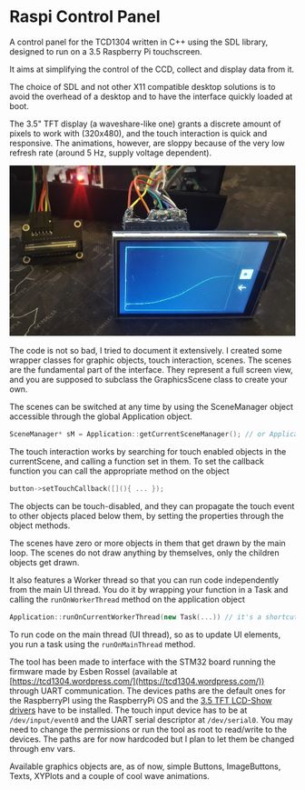 # Raspi Control Panel

A control panel for the TCD1304 written in C++ using the SDL library, designed to run on a 3.5 Raspberry Pi touchscreen.

It aims at simplifying the control of the CCD, collect and display data from it.

The choice of SDL and not other X11 compatible desktop solutions is to avoid the overhead of a desktop and to have the interface quickly loaded at boot.

The 3.5" TFT display (a waveshare-like one) grants a discrete amount of pixels to work with (320x480), and the touch interaction is quick and responsive.
The animations, however, are sloppy because of the very low refresh rate (around 5 Hz, supply voltage dependent).

<img src="https://raw.githubusercontent.com/paolo-projects/raspi-control-panel/master/examples/setup.jpg" width="520" height="300" />

The code is not so bad, I tried to document it extensively. I created some wrapper classes for graphic objects, touch interaction, scenes.
The scenes are the fundamental part of the interface. They represent a full screen view, and you are supposed to subclass the GraphicsScene class to create your own.

The scenes can be switched at any time by using the SceneManager object accessible through the global Application object.

```c++
SceneManager* sM = Application::getCurrentSceneManager(); // or Application::getCurrent()->getSceneManager()
```

The touch interaction works by searching for touch enabled objects in the currentScene, and calling a function set in them.
To set the callback function you can call the appropriate method on the object

```c++
button->setTouchCallback([](){ ... });
```

The objects can be touch-disabled, and they can propagate the touch event to other objects placed below them, by setting the properties through the object methods.

The scenes have zero or more objects in them that get drawn by the main loop.
The scenes do not draw anything by themselves, only the children objects get drawn.

It also features a Worker thread so that you can run code independently from the main UI thread. You do it by wrapping your function in a Task and calling the `runOnWorkerThread` method on the application object

```c++
Application::runOnCurrentWorkerThread(new Task(...)) // it's a shortcut for Application::getCurrent()->runOnWorkerThread(...)
```

To run code on the main thread (UI thread), so as to update UI elements, you run a task using the `runOnMainThread` method.

The tool has been made to interface with the STM32 board running the firmware made by Esben Rossel (available at [https://tcd1304.wordpress.com/](https://tcd1304.wordpress.com/)) through UART communication.
The devices paths are the default ones for the RaspberryPI using the RaspberryPi OS and the [3.5 TFT LCD-Show drivers](https://github.com/goodtft/LCD-show) have to be installed.
The touch input device has to be at `/dev/input/event0` and the UART serial descriptor at `/dev/serial0`.
You may need to change the permissions or run the tool as root to read/write to the devices.
The paths are for now hardcoded but I plan to let them be changed through env vars.

Available graphics objects are, as of now, simple Buttons, ImageButtons, Texts, XYPlots and a couple of cool wave animations.